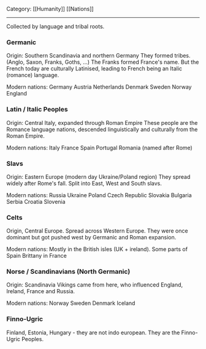 Category: [[Humanity]] [[Nations]]
___
Collected by language and tribal roots. 
### Germanic
Origin: Southern Scandinavia and northern Germany
They formed tribes. (Anglo, Saxon, Franks, Goths, ...)
The Franks formed France's name. But the French today are culturally Latinised, leading to French being an Italic (romance) language. 

Modern nations: 
Germany
Austria
Netherlands
Denmark
Sweden
Norway
England
### Latin / Italic Peoples
Origin: Central Italy, expanded through Roman Empire
These people are the Romance language nations, descended linguistically and culturally from the Roman Empire. 

Modern nations:
Italy
France
Spain
Portugal
Romania (named after Rome)
### Slavs
Origin: Eastern Europe (modern day Ukraine/Poland region)
They spread widely after Rome's fall. Split into East, West and South slavs. 

Modern nations: 
Russia
Ukraine
Poland
Czech Republic
Slovakia
Bulgaria
Serbia
Croatia
Slovenia
### Celts
Origin, Central Europe. Spread across Western Europe. They were once dominant but got pushed west by Germanic and Roman expansion. 

Modern nations: 
Mostly in the British isles (UK + ireland). 
Some parts of Spain
Brittany in France
### Norse / Scandinavians (North Germanic)
Origin: Scandinavia
Vikings came from here, who influenced England, Ireland, France and Russia.

Modern nations: 
Norway
Sweden
Denmark
Iceland
### Finno-Ugric
Finland, Estonia, Hungary - they are not indo european. They are the Finno-Ugric Peoples. 